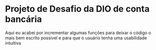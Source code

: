 # Projeto de Desafio da DIO de conta bancária

Aqui eu acabei por incrementar algumas funções para deixar o código o mais bem escrito possivel e para que o usuário tenha uma usabilidade intuitiva